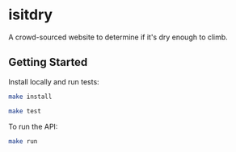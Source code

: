 # isitdry

A crowd-sourced website to determine if it's dry enough to climb.

## Getting Started

Install locally and run tests:

```bash
make install

make test
```

To run the API:

```bash
make run
```
